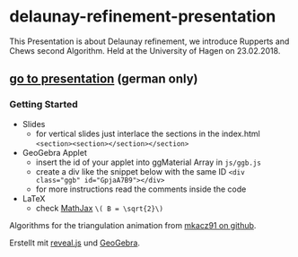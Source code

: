 # delaunay-refinement-presentation
This Presentation is about Delaunay refinement, we introduce Rupperts and Chews second Algorithm.
Held at the University of Hagen on 23.02.2018.


## [go to presentation](https://peterorlowsky.github.io/delaunay-refinement-presentation/) (german only)

### Getting Started
- Slides
    - for vertical slides just interlace the sections in the index.html
    `<section><section></section></section>`
- GeoGebra Applet
    - insert the id of your applet into ggMaterial Array in
    `js/ggb.js`
    - create a div like the snippet below with the same ID
    `<div class="ggb" id="GpjaA7B9"></div>`
    - for more instructions read the comments inside the code
- LaTeX
    - check [MathJax](https://www.mathjax.org/)
    `\( B = \sqrt{2}\)`

Algorithms for the triangulation animation from [mkacz91 on github](https://github.com/mkacz91/Triangulations).

Erstellt mit [reveal.js](revealjs.com) und [GeoGebra](geogebra.org).
